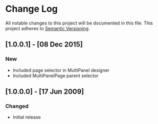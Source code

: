 ﻿# Change Log
All notable changes to this project will be documented in this file.
This project adheres to [Semantic Versioning](http://semver.org/).

## [1.0.0.1] - [08 Dec 2015]
### New
- Included page selector in MultiPanel designer
- Included MultiPanelPage parent selector

## [1.0.0.0] - [17 Jun 2009]
### Changed
- Initial release